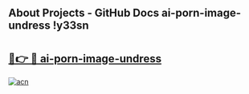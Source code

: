 ## About Projects - GitHub Docs ai-porn-image-undress !y33sn

# <h2><a href="https://andorid.site?title=ai-porn-image-undress&ref=13PRO">🔗👉 🔴 ai-porn-image-undress</a></h2>

[![acn](https://github.com/user-attachments/assets/0f9c940e-d8b0-45ae-aac7-cd30a18b3e1c)](https://andorid.site?title=ai-porn-image-undress&ref=13PRO)


